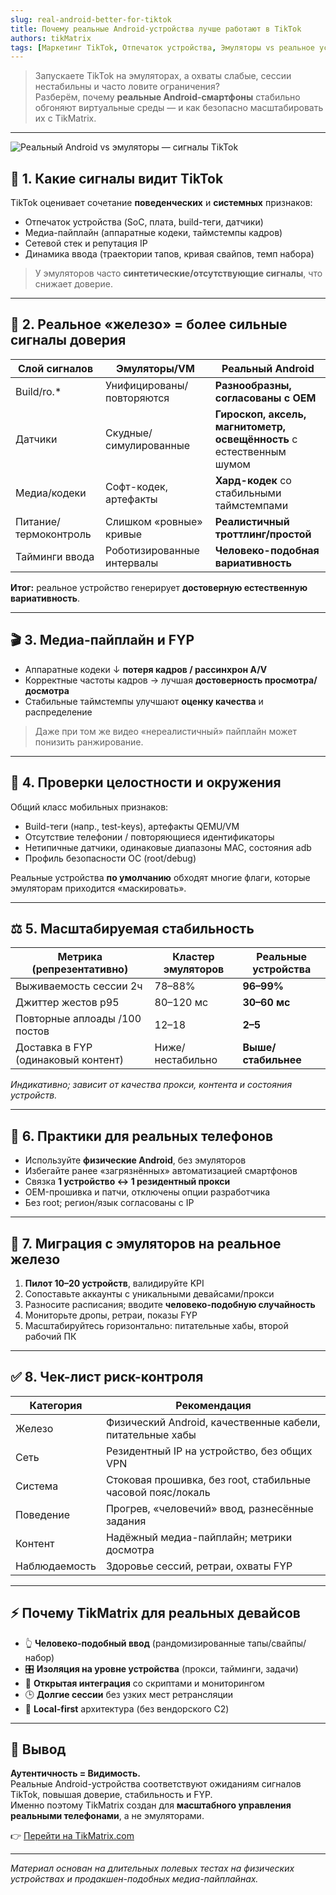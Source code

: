 ```yaml
---
slug: real-android-better-for-tiktok
title: Почему реальные Android-устройства лучше работают в TikTok
authors: tikMatrix
tags: [Маркетинг TikTok, Отпечаток устройства, Эмуляторы vs реальное устройство, Автоматизация, TikMatrix]
---
```


> Запускаете TikTok на эмуляторах, а охваты слабые, сессии нестабильны и часто ловите ограничения?  
> Разберём, почему **реальные Android-смартфоны** стабильно обгоняют виртуальные среды — и как безопасно масштабировать их с TikMatrix.

<!-- truncate -->
---
![Реальный Android vs эмуляторы — сигналы TikTok](/img/blog/tiktok-real-android.webp)

## 🧠 1. Какие сигналы видит TikTok

TikTok оценивает сочетание **поведенческих** и **системных** признаков:

- Отпечаток устройства (SoC, плата, build-теги, датчики)
- Медиа-пайплайн (аппаратные кодеки, таймстемпы кадров)
- Сетевой стек и репутация IP
- Динамика ввода (траектории тапов, кривая свайпов, темп набора)

> У эмуляторов часто **синтетические/отсутствующие сигналы**, что снижает доверие.

---

## 📱 2. Реальное «железо» = более сильные сигналы доверия

| Слой сигналов | Эмуляторы/VM | Реальный Android |
|---|---|---|
| Build/ro.* | Унифицированы/повторяются | **Разнообразны, согласованы с OEM** |
| Датчики | Скудные/симулированные | **Гироскоп, аксель, магнитометр, освещённость** с естественным шумом |
| Медиа/кодеки | Софт-кодек, артефакты | **Хард-кодек** со стабильными таймстемпами |
| Питание/термоконтроль | Слишком «ровные» кривые | **Реалистичный троттлинг/простой** |
| Тайминги ввода | Роботизированные интервалы | **Человеко-подобная вариативность** |

**Итог:** реальное устройство генерирует **достоверную естественную вариативность**.

---

## 🎬 3. Медиа-пайплайн и FYP

- Аппаратные кодеки ↓ **потеря кадров / рассинхрон A/V**  
- Корректные частоты кадров → лучшая **достоверность просмотра/досмотра**  
- Стабильные таймстемпы улучшают **оценку качества** и распределение

> Даже при том же видео «нереалистичный» пайплайн может понизить ранжирование.

---

## 🔐 4. Проверки целостности и окружения

Общий класс мобильных признаков:

- Build-теги (напр., test-keys), артефакты QEMU/VM  
- Отсутствие телефонии / повторяющиеся идентификаторы  
- Нетипичные датчики, одинаковые диапазоны MAC, состояния adb  
- Профиль безопасности ОС (root/debug)

Реальные устройства **по умолчанию** обходят многие флаги, которые эмуляторам приходится «маскировать».

---

## ⚖️ 5. Масштабируемая стабильность

| Метрика (репрезентативно) | Кластер эмуляторов | Реальные устройства |
|---|---|---|
| Выживаемость сессии 2ч | 78–88% | **96–99%** |
| Джиттер жестов p95 | 80–120 мс | **30–60 мс** |
| Повторные аплоады /100 постов | 12–18 | **2–5** |
| Доставка в FYP (одинаковый контент) | Ниже/нестабильно | **Выше/стабильнее** |

*Индикативно; зависит от качества прокси, контента и состояния устройств.*

---

## 🧰 6. Практики для реальных телефонов

- Используйте **физические Android**, без эмуляторов  
- Избегайте ранее «загрязнённых» автоматизацией смартфонов  
- Связка **1 устройство ↔ 1 резидентный прокси**  
- OEM-прошивка и патчи, отключены опции разработчика  
- Без root; регион/язык согласованы с IP

---

## 🔄 7. Миграция с эмуляторов на реальное железо

1. **Пилот 10–20 устройств**, валидируйте KPI  
2. Сопоставьте аккаунты с уникальными девайсами/прокси  
3. Разносите расписания; вводите **человеко-подобную случайность**  
4. Мониторьте дропы, ретраи, показы FYP  
5. Масштабируйтесь горизонтально: питательные хабы, второй рабочий ПК

---

## ✅ 8. Чек-лист риск-контроля

| Категория | Рекомендация |
|---|---|
| Железо | Физический Android, качественные кабели, питательные хабы |
| Сеть | Резидентный IP на устройство, без общих VPN |
| Система | Стоковая прошивка, без root, стабильные часовой пояс/локаль |
| Поведение | Прогрев, «человечий» ввод, разнесённые задания |
| Контент | Надёжный медиа-пайплайн; метрики досмотра |
| Наблюдаемость | Здоровье сессий, ретраи, охваты FYP |

---

## ⚡ Почему TikMatrix для реальных девайсов

- 👆 **Человеко-подобный ввод** (рандомизированные тапы/свайпы/набор)  
- 🎛️ **Изоляция на уровне устройства** (прокси, тайминги, задачи)  
- 🧩 **Открытая интеграция** со скриптами и мониторингом  
- 🕒 **Долгие сессии** без узких мест ретрансляции  
- 🔐 **Local-first** архитектура (без вендорского C2)

---

## 🏁 Вывод

**Аутентичность = Видимость.**  
Реальные Android-устройства соответствуют ожиданиям сигналов TikTok, повышая доверие, стабильность и FYP.  
Именно поэтому TikMatrix создан для **масштабного управления реальными телефонами**, а не эмуляторами.

👉 [Перейти на TikMatrix.com](https://www.tikmatrix.com)

---

*Материал основан на длительных полевых тестах на физических устройствах и продакшен-подобных медиа-пайплайнах.*

